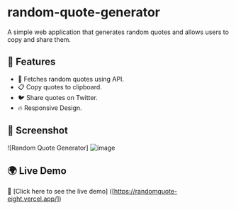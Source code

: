 # random-quote-generator

A simple web application that generates random quotes and allows users to copy and share them.

## 🚀 Features
- 🎲 Fetches random quotes using API.
- 📋 Copy quotes to clipboard.
- 🐦 Share quotes on Twitter.
- 🔥 Responsive Design.

## 📸 Screenshot
![Random Quote Generator] 
![image](https://github.com/user-attachments/assets/3968d0fe-eb8d-4ff0-9ac7-a9a7f3a3bd2a)

## 🌍 Live Demo
🔗 [Click here to see the live demo]
([https://randomquote-eight.vercel.app/])
